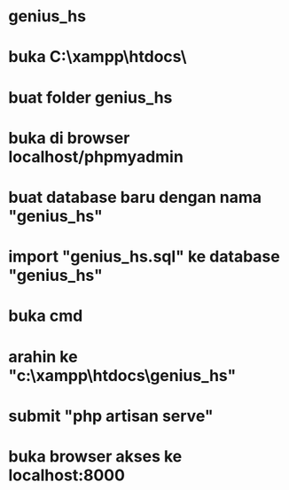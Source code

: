 # genius_hs

# buka C:\xampp\htdocs\
# buat folder genius_hs

# buka di browser localhost/phpmyadmin
# buat database baru dengan nama "genius_hs"
# import "genius_hs.sql" ke database "genius_hs"

# buka cmd
# arahin ke "c:\xampp\htdocs\genius_hs"
# submit "php artisan serve"

# buka browser akses ke localhost:8000
